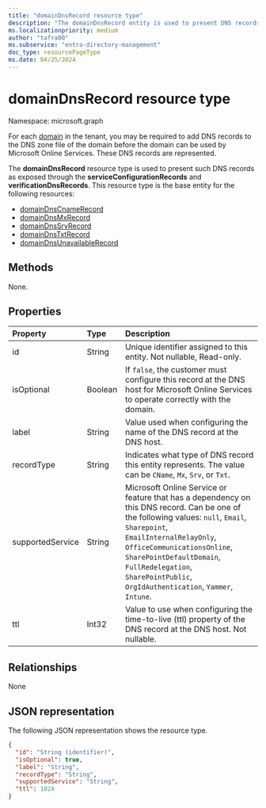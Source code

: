 ```yaml
---
title: "domainDnsRecord resource type"
description: "The domainDnsRecord entity is used to present DNS records."
ms.localizationpriority: medium
author: "tafra00"
ms.subservice: "entra-directory-management"
doc_type: resourcePageType
ms.date: 04/25/2024
---
```


# domainDnsRecord resource type

Namespace: microsoft.graph

For each [domain](domain.md) in the tenant, you may be required to add DNS records to the DNS zone file of the domain before the domain can be used by Microsoft Online Services. These DNS records are represented.

The **domainDnsRecord** resource type is used to present such DNS records as exposed through the **serviceConfigurationRecords** and **verificationDnsRecords**. This resource type is the base entity for the following resources:
+ [domainDnsCnameRecord](domaindnscnamerecord.md)
+ [domainDnsMxRecord](domaindnsmxrecord.md)
+ [domainDnsSrvRecord](domaindnssrvrecord.md)
+ [domainDnsTxtRecord](domaindnstxtrecord.md)
+ [domainDnsUnavailableRecord](domaindnsunavailablerecord.md)

## Methods

None.

## Properties
| Property       | Type    |Description|
|:---------------|:--------|:----------|
|id|String| Unique identifier assigned to this entity. Not nullable, Read-only.|
|isOptional|Boolean| If `false`, the customer must configure this record at the DNS host for Microsoft Online Services to operate correctly with the domain. |
|label|String| Value used when configuring the name of the DNS record at the DNS host. |
|recordType|String| Indicates what type of DNS record this entity represents. The value can be `CName`, `Mx`, `Srv`, or `Txt`. |
|supportedService|String| Microsoft Online Service or feature that has a dependency on this DNS record. Can be one of the following values: `null`, `Email`, `Sharepoint`, `EmailInternalRelayOnly`, `OfficeCommunicationsOnline`, `SharePointDefaultDomain`, `FullRedelegation`, `SharePointPublic`, `OrgIdAuthentication`, `Yammer`, `Intune`.|
|ttl|Int32| Value to use when configuring the time-to-live (ttl) property of the DNS record at the DNS host. Not nullable. |

## Relationships
None

## JSON representation
The following JSON representation shows the resource type.

<!-- {
  "blockType": "resource",
  "baseType": "microsoft.graph.entity",
  "optionalProperties": [

  ],
  "@odata.type": "microsoft.graph.domainDnsRecord"
}-->

```json
{
  "id": "String (identifier)",
  "isOptional": true,
  "label": "String",
  "recordType": "String",
  "supportedService": "String",
  "ttl": 1024
}

```

<!-- uuid: 8fcb5dbc-d5aa-4681-8e31-b001d5168d79
2015-10-25 14:57:30 UTC -->
<!-- {
  "type": "#page.annotation",
  "description": "domainDnsRecord resource",
  "keywords": "",
  "section": "documentation",
  "tocPath": ""
}-->

